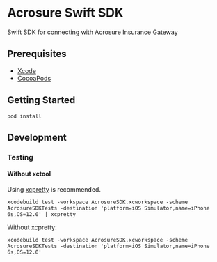 # Acrosure Swift SDK

Swift SDK for connecting with Acrosure Insurance Gateway

## Prerequisites

- [Xcode](https://developer.apple.com/xcode/)
- [CocoaPods](https://cocoapods.org/)

## Getting Started

`pod install`

## Development

### Testing

#### Without xctool

Using [xcpretty](https://github.com/supermarin/xcpretty) is recommended.

```shell
xcodebuild test -workspace AcrosureSDK.xcworkspace -scheme AcrosureSDKTests -destination 'platform=iOS Simulator,name=iPhone 6s,OS=12.0' | xcpretty
```

Without xcpretty:

```shell
xcodebuild test -workspace AcrosureSDK.xcworkspace -scheme AcrosureSDKTests -destination 'platform=iOS Simulator,name=iPhone 6s,OS=12.0'
```
